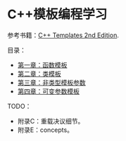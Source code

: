 # C++模板编程学习

参考书籍：[C++ Templates 2nd Edition](https://book.douban.com/subject/30226708/).

目录：
- [第一章：函数模板](01FunctionTemplate)
- [第二章：类模板](02ClassTemplate)
- [第三章：非类型模板参数](03NonTypeTemplateParameters)
- [第四章：可变参数模板](04VariadicTemplates)

TODO：
- 附录C：重载决议细节。
- 附录E：concepts。
